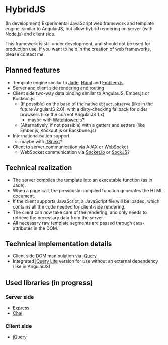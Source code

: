 HybridJS
========

(In development) Experimental JavaScript web framework and template engine, similar to AngularJS, but allow hybrid rendering on server (with Node.js) and client side.

This framework is still under development, and should not be used for production use. If you want to help in the creation of web frameworks, please contact me.

## Planned features

* Template engine similar to [Jade](http://jade-lang.com), [Haml](http://haml.info) and [Emblem.js](http://emblemjs.com)
* Server and client side rendering and routing
* Client side two-way data binding similar to AngularJS, Ember.js or Kockout.js
  * (If possible) on the base of the native `Object.observe` (like in the future AngularJS 2.0), with a dirty-checking fallback for older browsers (like the current AngularJS 1.x)
    * maybe with [Watchtower.js](https://github.com/angular/watchtower.js/)?
  * (Alternatively, if not possible) with a getters and setters (like Ember.js, Kockout.js or Backbone.js)
* Internationalisation support
  * maybe with [i18next](http://i18next.com)?
* Client to server communication via AJAX or WebSocket
  * WebSocket communication via [Socket.io](https://github.com/Automattic/socket.io) or [SockJS](https://github.com/sockjs/sockjs-node)?

## Technical realization

* The server compiles the template into an executable function (as in Jade).
* When a page call, the previously compiled function generates the HTML document.
* If the client supports JavaScript, a JavaScript file will be loaded, which contains all the code needed for client-side rendering.
* The client can now take care of the rendering, and only needs to retrieve the necessary data from the server.
* All necessary raw template segments are passed through `data-` attributes in the DOM.

## Technical implementation details

* Client side DOM manipulation via [jQuery](http://jquery.com)
* Integrated [jQuery Lite](https://docs.angularjs.org/api/ng/function/angular.element) version for use without an external dependency (like in AngularJS)

## Used libraries (in progress)

### Server side
* [Express](http://expressjs.com/)
* [Chai](http://chaijs.com/)

### Client side
* [jQuery](http://jquery.com)